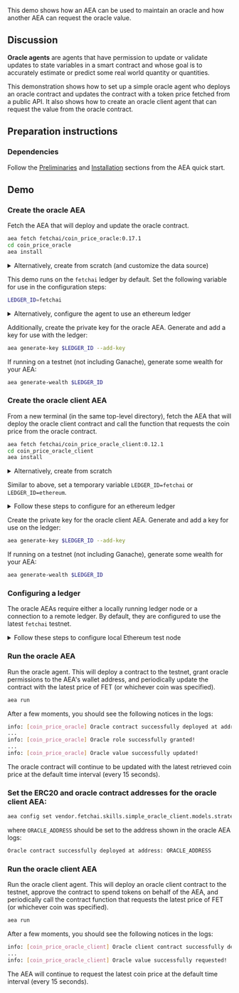 This demo shows how an AEA can be used to maintain an oracle and how another AEA can request the oracle value.

## Discussion

**Oracle agents** are agents that have permission to update or validate updates to state variables in a smart contract and whose goal is to accurately estimate or predict some real world quantity or quantities.

This demonstration shows how to set up a simple oracle agent who deploys an oracle contract and updates the contract with a token price fetched from a public API. It also shows how to create an oracle client agent that can request the value from the oracle contract.

## Preparation instructions
 
### Dependencies

Follow the <a href="../quickstart/#preliminaries">Preliminaries</a> and <a href="../quickstart/#installation">Installation</a> sections from the AEA quick start.

## Demo

### Create the oracle AEA

Fetch the AEA that will deploy and update the oracle contract.

``` bash
aea fetch fetchai/coin_price_oracle:0.17.1
cd coin_price_oracle
aea install
```

<details><summary>Alternatively, create from scratch (and customize the data source)</summary>
<p>

Create the AEA that will deploy the contract.

``` bash
aea create coin_price_oracle
cd coin_price_oracle
aea add connection fetchai/http_client:0.24.2
aea add connection fetchai/ledger:0.21.1
aea add connection fetchai/prometheus:0.9.2
aea add skill fetchai/advanced_data_request:0.7.2
aea add skill fetchai/simple_oracle:0.16.1
aea config set --type dict agent.dependencies \
'{
  "aea-ledger-fetchai": {"version": "<2.0.0,>=1.0.0"},
  "aea-ledger-ethereum": {"version": "<2.0.0,>=1.0.0"}
}'
aea config set agent.default_connection fetchai/ledger:0.21.1
aea install
```

Set the URL for the data request skill:
``` bash
aea config set --type str vendor.fetchai.skills.advanced_data_request.models.advanced_data_request_model.args.url "https://api.coingecko.com/api/v3/simple/price?ids=fetch-ai&vs_currencies=usd"
```

Specify the name and JSON path of the data to fetch from the API:
``` bash
aea config set --type list vendor.fetchai.skills.advanced_data_request.models.advanced_data_request_model.args.outputs '[{"name": "price", "json_path": "fetch-ai.usd"}]'
```

Set the name of the oracle value in the simple oracle skill:
``` bash
aea config set vendor.fetchai.skills.simple_oracle.models.strategy.args.oracle_value_name price
```

Then update the agent configuration with the default routing:
``` bash
aea config set --type dict agent.default_routing \
'{
"fetchai/contract_api:1.1.2": "fetchai/ledger:0.21.1",
"fetchai/http:1.1.2": "fetchai/http_client:0.24.2",
"fetchai/ledger_api:1.1.2": "fetchai/ledger:0.21.1"
}'
```

Update the default ledger.
``` bash
aea config set agent.default_ledger fetchai
```

Set the following configuration for the oracle skill:
``` bash
aea config set vendor.fetchai.skills.simple_oracle.models.strategy.args.ledger_id fetchai
aea config set vendor.fetchai.skills.simple_oracle.models.strategy.args.update_function update_oracle_value
```

</p>
</details>

This demo runs on the `fetchai` ledger by default. Set the following variable for use in the configuration steps:
``` bash
LEDGER_ID=fetchai
```

<details><summary>Alternatively, configure the agent to use an ethereum ledger</summary>
<p>

``` bash
LEDGER_ID=ethereum
```

Update the default ledger.
``` bash
aea config set agent.default_ledger ethereum
```

Set the following configuration for the oracle skill:
``` bash
aea config set vendor.fetchai.skills.simple_oracle.models.strategy.args.ledger_id ethereum
aea config set vendor.fetchai.skills.simple_oracle.models.strategy.args.update_function updateOracleValue
```

</p>
</details>

Additionally, create the private key for the oracle AEA. Generate and add a key for use with the ledger:
``` bash
aea generate-key $LEDGER_ID --add-key
```

If running on a testnet (not including Ganache), generate some wealth for your AEA:
``` bash
aea generate-wealth $LEDGER_ID
```

### Create the oracle client AEA

From a new terminal (in the same top-level directory), fetch the AEA that will deploy the oracle client contract and call the function that requests the coin price from the oracle contract.

``` bash
aea fetch fetchai/coin_price_oracle_client:0.12.1
cd coin_price_oracle_client
aea install
```

<details><summary>Alternatively, create from scratch</summary>
<p>

Create the AEA that will deploy the contract.

``` bash
aea create coin_price_oracle_client
cd coin_price_oracle_client
aea add connection fetchai/http_client:0.24.2
aea add connection fetchai/ledger:0.21.1
aea add skill fetchai/simple_oracle_client:0.13.1
aea config set --type dict agent.dependencies \
'{
  "aea-ledger-fetchai": {"version": "<2.0.0,>=1.0.0"},
  "aea-ledger-ethereum": {"version": "<2.0.0,>=1.0.0"}
}'
aea config set agent.default_connection fetchai/ledger:0.21.1
aea install
```

Then update the agent configuration with the default routing:
``` bash
aea config set --type dict agent.default_routing \
'{
"fetchai/contract_api:1.1.2": "fetchai/ledger:0.21.1",
"fetchai/http:1.1.2": "fetchai/http_client:0.24.2",
"fetchai/ledger_api:1.1.2": "fetchai/ledger:0.21.1"
}'
```

Set the default ledger:
``` bash
aea config set agent.default_ledger fetchai
```
Set the following configuration for the oracle client skill:
``` bash
aea config set vendor.fetchai.skills.simple_oracle_client.models.strategy.args.ledger_id fetchai
aea config set vendor.fetchai.skills.simple_oracle_client.models.strategy.args.query_function query_oracle_value
```

</p>
</details>

Similar to above, set a temporary variable `LEDGER_ID=fetchai` or `LEDGER_ID=ethereum`.

<details><summary>Follow these steps to configure for an ethereum ledger</summary>
<p>

Set the default ledger:
``` bash
aea config set agent.default_ledger ethereum
```
Set the following configuration for the oracle client skill:
``` bash
aea config set vendor.fetchai.skills.simple_oracle_client.models.strategy.args.ledger_id ethereum
aea config set vendor.fetchai.skills.simple_oracle_client.models.strategy.args.query_function queryOracleValue
```

</p>
</details>

Create the private key for the oracle client AEA. Generate and add a key for use on the ledger:

``` bash
aea generate-key $LEDGER_ID --add-key
```

If running on a testnet (not including Ganache), generate some wealth for your AEA:
``` bash
aea generate-wealth $LEDGER_ID
```

### Configuring a ledger

The oracle AEAs require either a locally running ledger node or a connection to a remote ledger. By default, they are configured to use the latest `fetchai` testnet.

<details><summary>Follow these steps to configure local Ethereum test node</summary>
<p>

The easiest way to test the oracle agents on an Ethereum-based ledger to set up a local test node using Ganache. This can be done by running the following docker command from the directory you started from (in a new terminal). This command will also fund the accounts of the AEAs:

``` bash
docker run -p 8545:8545 trufflesuite/ganache-cli:latest --verbose --gasPrice=0 --gasLimit=0x1fffffffffffff --account="$(cat coin_price_oracle/ethereum_private_key.txt),1000000000000000000000" --account="$(cat coin_price_oracle_client/ethereum_private_key.txt),1000000000000000000000"
```

Run the following Python script (with <code>web3</code> installed) from the top-level directory to deploy a mock Fetch ERC20 contract and give some test FET to the client agent.

``` python
import json
import os
from web3 import Web3

FILE_DIR = os.path.dirname(os.path.realpath(__file__))
CONTRACT_PATH = os.path.join(FILE_DIR, "coin_price_oracle_client/vendor/fetchai/contracts/fet_erc20/build/FetERC20Mock.json")
ORACLE_PRIVATE_KEY_PATH = os.path.join(FILE_DIR, "coin_price_oracle/ethereum_private_key.txt")
CLIENT_PRIVATE_KEY_PATH = os.path.join(FILE_DIR, "coin_price_oracle_client/ethereum_private_key.txt")

# Solidity source code
with open(CONTRACT_PATH) as file:
    compiled_sol = json.load(file)

# web3.py instance
w3 = Web3(Web3.HTTPProvider('http://127.0.0.1:8545'))

# Import oracle account from private key and set to default account
with open(ORACLE_PRIVATE_KEY_PATH) as file:
    private_key = file.read()
oracle_account = w3.eth.account.privateKeyToAccount(private_key)
w3.eth.defaultAccount = oracle_account.address

# Import client account from private key
with open(CLIENT_PRIVATE_KEY_PATH) as file:
    private_key = file.read()
client_account = w3.eth.account.privateKeyToAccount(private_key)

# Deploy mock Fetch ERC20 contract
FetERC20Mock = w3.eth.contract(abi=compiled_sol['abi'], bytecode=compiled_sol['bytecode'])

# Submit the transaction that deploys the contract
tx_hash = FetERC20Mock.constructor(
    name="FetERC20Mock",
    symbol="MFET",
    initialSupply=int(1e23),
    decimals_=18).transact()

# Wait for the transaction to be mined, and get the transaction receipt
tx_receipt = w3.eth.waitForTransactionReceipt(tx_hash)

# Print out the contract address
print("FetERC20Mock contract deployed at:", tx_receipt.contractAddress)

# Get deployed contract
fet_erc20_mock = w3.eth.contract(address=tx_receipt.contractAddress, abi=compiled_sol['abi'])

# Transfer some test FET to oracle client account
tx_hash = fet_erc20_mock.functions.transfer(client_account.address, int(1e20)).transact()
tx_receipt = w3.eth.waitForTransactionReceipt(tx_hash)
```

Set the ERC20 contract address for the oracle AEA
``` bash
aea config set vendor.fetchai.skills.simple_oracle.models.strategy.args.erc20_address $ERC20_ADDRESS
```
as well as for the oracle client AEA
``` bash
aea config set vendor.fetchai.skills.simple_oracle_client.models.strategy.args.erc20_address $ERC20_ADDRESS
```
where `ERC20_ADDRESS` is in the output of the script above.

</p>
</details>

### Run the oracle AEA

Run the oracle agent. This will deploy a contract to the testnet, grant oracle permissions to the AEA's wallet address, and periodically update the contract with the latest price of FET (or whichever coin was specified).
``` bash
aea run
```

After a few moments, you should see the following notices in the logs:
``` bash
info: [coin_price_oracle] Oracle contract successfully deployed at address: ...
...
info: [coin_price_oracle] Oracle role successfully granted!
...
info: [coin_price_oracle] Oracle value successfully updated!
```
The oracle contract will continue to be updated with the latest retrieved coin price at the default time interval (every 15 seconds).

### Set the ERC20 and oracle contract addresses for the oracle client AEA:
``` bash
aea config set vendor.fetchai.skills.simple_oracle_client.models.strategy.args.oracle_contract_address $ORACLE_ADDRESS
```
where `ORACLE_ADDRESS` should be set to the address shown in the oracle AEA logs:
``` bash
Oracle contract successfully deployed at address: ORACLE_ADDRESS
```

### Run the oracle client AEA

Run the oracle client agent. This will deploy an oracle client contract to the testnet, approve the contract to spend tokens on behalf of the AEA, and periodically call the contract function that requests the latest price of FET (or whichever coin was specified).
``` bash
aea run
```

After a few moments, you should see the following notices in the logs:
``` bash
info: [coin_price_oracle_client] Oracle client contract successfully deployed at address: ...
...
info: [coin_price_oracle_client] Oracle value successfully requested!
```
The AEA will continue to request the latest coin price at the default time interval (every 15 seconds).
